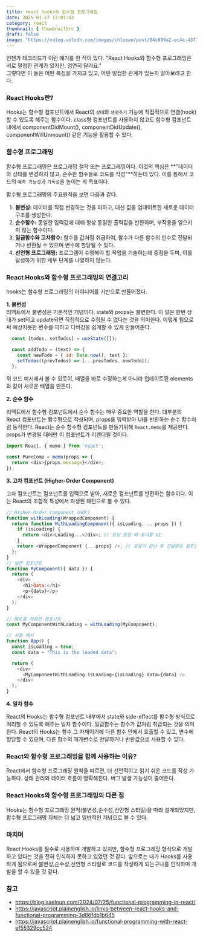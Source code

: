 ```yaml
---
title: react hooks와 함수형 프로그래밍
date: 2025-01-27 12:01:53
category: react
thumbnail: { thumbnailSrc }
draft: false
image: "https://velog.velcdn.com/images/chloeee/post/04c899a2-ec4e-4377-90d2-0440f60f65ad/image.png"
---
```

언젠가 테크리드가 이런 얘기를 한 적이 있다.
"React Hooks와 함수형 프로그래밍은 서로 밀접한 관계가 있지만, 엄연히 달라요." <br/>
그렇다면 이 둘은 어떤 특징을 가지고 있고, 어떤 밀접한 관계가 있는지 알아보려고 한다.

### React Hooks란?
Hooks는 함수형 컴포넌트에서 React의 `상태`와 `생명주기` 기능에 직접적으로 연결(hook)할 수 있도록 해주는 함수이다.
class형 컴포넌트를 사용하지 않고도 함수형 컴포넌트 내에서 componentDidMount(), componentDidUpdate(), componentWillUnmount() 같은 기능을 활용할 수 있다.

### 함수형 프로그래밍
함수형 프로그래밍은 프로그래밍 철학 또는 프로그래밍이다. 
이것의 핵심은 **"데이터와 상태를 변경하지 않고, 순수한 함수들로 코드를 작성"**하는데 있다.
이를 통해서 코드의 `예측 가능성`과 `가독성`을 높이는 게 목표이다.

함수형 프로그래밍의 주요원칙을 보면 다음과 같다. 
1. **불변성:** 데이터를 직접 변경하는 것을 피하고, 대신 값을 업데이트한 새로운 데이터 구조를 생성한다. <br/>
2. **순수함수:** 동일한 입력값에 대해 항상 동일한 출력값을 반환하며, 부작용을 일으키지 않는 함수이다. <br/>
3. **일급함수와 고차함수:** 함수를 값처럼 취급하여, 함수가 다른 함수의 인수로 전달되거나 반환될 수 있으며 변수에 할당될 수 있다. <br/>
4. **선언형 프로그래밍:** 프로그램이 수행해야 할 작업을 기술하는데 중점을 두며, 이를 달성하기 위한 세부 단계를 나열하지 않는다.

### React Hooks와 함수형 프로그래밍의 연결고리
hooks는 함수형 프로그래밍의 아이디어를 기반으로 만들어졌다. <br/>

**1. 불변성** <br/>
리액트에서 불변성은 기본적인 개념이다. state와 props는 불변한다. 이 말은 한번 상태가 set되고 update되면 직접적으로 수정될 수 없다는 것을 의미한다.
이렇게 됨으로써 예상치못한 변수를 피하고 디버깅을 쉽게할 수 있게 만들어준다.
```js
  const [todos, setTodos] = useState([]);

  const addTodo = (text) => {
    const newTodo = { id: Date.now(), text };
    setTodos((prevTodos) => [...prevTodos, newTodo]);
  };
```
위 코드 예시에서 볼 수 있듯이, 배열을 바로 수정하는게 아니라 업데이트된 elements와 같이 새로운 배열을 만든다.

**2. 순수 함수**

리액트에서 함수형 컴포넌트에서 순수 함수는 매우 중요한 역할을 한다.
대부분의 React 컴포넌트는 함수형으로 작성되며, props를 입력받아 UI를 반환하는 순수 함수처럼 동작한다.
React는 순수 함수형 컴포넌트를 만들기위해 `React.memo`를 제공한다. props가 변경될 때에만 이 컴포넌트가 리렌더될 것이다.

```js
import React, { memo } from 'react';

const PureComp = memo(props => {
  return <div>{props.message}</div>;
});
```
**3. 고차 컴포넌트 (Higher-Order Component)**

고차 컴포넌트는 컴포넌트를 입력으로 받아, 새로운 컴포넌트를 반환하는 함수이다. 이는 React의 조합적 특성에서 파생된 패턴으로 볼 수 있다.
```js
// Higher-Order Component (HOC)
function withLoading(WrappedComponent) {
  return function WithLoadingComponent({ isLoading, ...props }) {
    if (isLoading) {
      return <div>Loading...</div>; // 로딩 중일 때 표시할 UI
    }
    return <WrappedComponent {...props} />; // 로딩이 끝난 후 전달받은 컴포넌트 렌더링
  };
}
// 일반 컴포넌트
function MyComponent({ data }) {
  return (
    <div>
      <h1>Data:</h1>
      <p>{data}</p>
    </div>
  );
}

// HOC를 적용한 컴포넌트
const MyComponentWithLoading = withLoading(MyComponent);

// 사용 예시
function App() {
  const isLoading = true;
  const data = "This is the loaded data";

  return (
    <div>
      <MyComponentWithLoading isLoading={isLoading} data={data} />
    </div>
  );
}
```

**4. 일차 함수**

React의 Hooks는 함수형 컴포넌트 내부에서 state와 side-effect를 함수형 방식으로 처리할 수 있도록 해주는 일차 함수이다.
일급함수는 함수가 값처럼 취급되는 것을 의미한다. React의 Hooks는 함수 그 자체이기에 다른 함수 안에서 호출할 수 있고, 변수에 할당할 수 있으며,
다른 함수의 매개변수로 전달하거나 반환값으로 사용할 수 있다.

### React와 함수형 프로그래밍을 함께 사용하는 이유?

React에서 함수형 프로그래밍 원칙을 따르면, 더 선언적이고 읽기 쉬운 코드를 작성 가능하다.
상태 관리와 데이터 흐름이 명확해진다. 버그 발생 가능성이 줄어든다.

### React Hooks와 함수형 프로그래밍의 다른 점 
Hooks는 함수형 프로그래밍 원칙(불변성,순수성,선언형 스타일)을 따라 설계되었지만, 함수형 프로그래밍 자체는 더 넓고 일반적인 개념으로 볼 수 있다.

### 마치며

React Hooks를 필수로 사용하며 개발하고 있지만, 함수형 프로그래밍 형식으로 개발하고 있다는 것을 전혀 인식하지 못하고 있었던 것 같다.
앞으로는 내가 Hooks를 사용하게 됨으로써 불변성,순수성,선언형 스타일로 코드를 작성하게 되는구나를 인식하며 개발을 할 수 있을 것 같다.


### 참고
- https://blog.saeloun.com/2024/07/25/functional-programming-in-react/
- https://javascript.plainenglish.io/links-between-react-hooks-and-functional-programming-3d86fdb1b645
- https://javascript.plainenglish.io/functional-programming-with-react-ef55329cc524